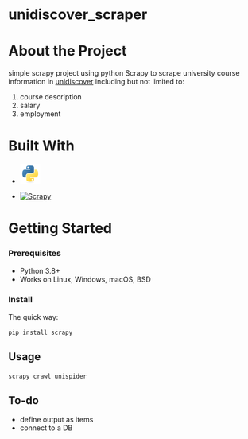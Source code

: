 
# unidiscover_scraper
# About the Project
simple scrapy project using python Scrapy to scrape university course information in [unidiscover](https://discoveruni.gov.uk/) including but not limited to:
  1. course description
  2. salary
  3. employment

# Built With
- <p align="left"> <a href="https://www.python.org" target="_blank" rel="noreferrer"> <img src="https://raw.githubusercontent.com/devicons/devicon/master/icons/python/python-original.svg" alt="python" width="40" height="40"/> </a> </p>
- <p align="left"> <a href="https://github.com/scrapy/scrapy" target="_blank" rel="noreferrer"> <img src="https://repository-images.githubusercontent.com/529502/dab2bd00-0ed2-11eb-8588-5e10679ace4d" alt="Scrapy" width="40" height="40"/> </a> </p>


# Getting Started

### Prerequisites
-   Python 3.8+
-   Works on Linux, Windows, macOS, BSD

### Install
The quick way:
```
pip install scrapy
```
## Usage
```
scrapy crawl unispider
```
## To-do
- define output as items
- connect to a DB

